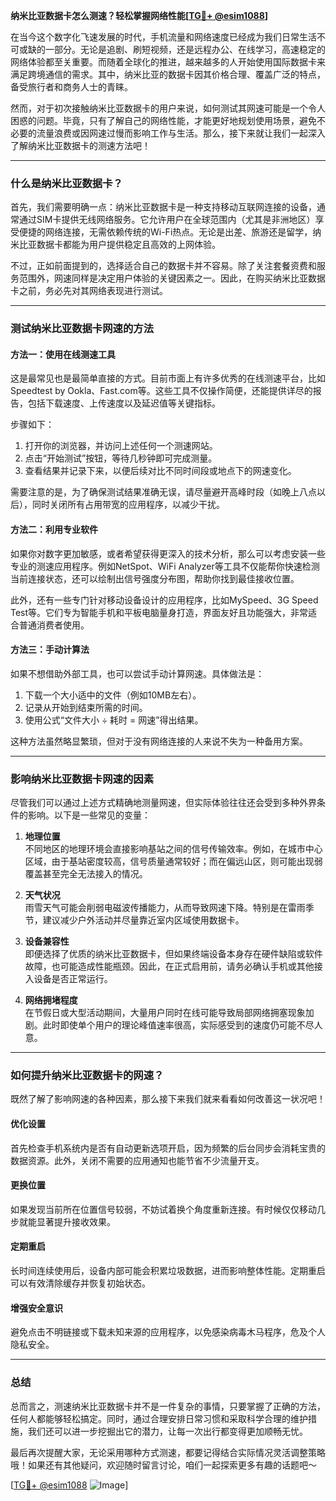**纳米比亚数据卡怎么测速？轻松掌握网络性能[[TG💪+ @esim1088](https://t.me/s/esim1088)]**

在当今这个数字化飞速发展的时代，手机流量和网络速度已经成为我们日常生活不可或缺的一部分。无论是追剧、刷短视频，还是远程办公、在线学习，高速稳定的网络体验都至关重要。而随着全球化的推进，越来越多的人开始使用国际数据卡来满足跨境通信的需求。其中，纳米比亚的数据卡因其价格合理、覆盖广泛的特点，备受旅行者和商务人士的青睐。

然而，对于初次接触纳米比亚数据卡的用户来说，如何测试其网速可能是一个令人困惑的问题。毕竟，只有了解自己的网络性能，才能更好地规划使用场景，避免不必要的流量浪费或因网速过慢而影响工作与生活。那么，接下来就让我们一起深入了解纳米比亚数据卡的测速方法吧！

---

### 什么是纳米比亚数据卡？

首先，我们需要明确一点：纳米比亚数据卡是一种支持移动互联网连接的设备，通常通过SIM卡提供无线网络服务。它允许用户在全球范围内（尤其是非洲地区）享受便捷的网络连接，无需依赖传统的Wi-Fi热点。无论是出差、旅游还是留学，纳米比亚数据卡都能为用户提供稳定且高效的上网体验。

不过，正如前面提到的，选择适合自己的数据卡并不容易。除了关注套餐资费和服务范围外，网速同样是决定用户体验的关键因素之一。因此，在购买纳米比亚数据卡之前，务必先对其网络表现进行测试。

---

### 测试纳米比亚数据卡网速的方法

#### 方法一：使用在线测速工具
这是最常见也是最简单直接的方式。目前市面上有许多优秀的在线测速平台，比如Speedtest by Ookla、Fast.com等。这些工具不仅操作简便，还能提供详尽的报告，包括下载速度、上传速度以及延迟值等关键指标。

步骤如下：
1. 打开你的浏览器，并访问上述任何一个测速网站。
2. 点击“开始测试”按钮，等待几秒钟即可完成测量。
3. 查看结果并记录下来，以便后续对比不同时间段或地点下的网速变化。

需要注意的是，为了确保测试结果准确无误，请尽量避开高峰时段（如晚上八点以后），同时关闭所有占用带宽的应用程序，以减少干扰。

#### 方法二：利用专业软件
如果你对数字更加敏感，或者希望获得更深入的技术分析，那么可以考虑安装一些专业的测速应用程序。例如NetSpot、WiFi Analyzer等工具不仅能帮你快速检测当前连接状态，还可以绘制出信号强度分布图，帮助你找到最佳接收位置。

此外，还有一些专门针对移动设备设计的应用程序，比如MySpeed、3G Speed Test等。它们专为智能手机和平板电脑量身打造，界面友好且功能强大，非常适合普通消费者使用。

#### 方法三：手动计算法
如果不想借助外部工具，也可以尝试手动计算网速。具体做法是：
1. 下载一个大小适中的文件（例如10MB左右）。
2. 记录从开始到结束所需的时间。
3. 使用公式“文件大小 ÷ 耗时 = 网速”得出结果。

这种方法虽然略显繁琐，但对于没有网络连接的人来说不失为一种备用方案。

---

### 影响纳米比亚数据卡网速的因素

尽管我们可以通过上述方式精确地测量网速，但实际体验往往还会受到多种外界条件的影响。以下是一些常见的变量：

1. **地理位置**  
   不同地区的地理环境会直接影响基站之间的信号传输效率。例如，在城市中心区域，由于基站密度较高，信号质量通常较好；而在偏远山区，则可能出现弱覆盖甚至完全无法接入的情况。

2. **天气状况**  
   雨雪天气可能会削弱电磁波传播能力，从而导致网速下降。特别是在雷雨季节，建议减少户外活动并尽量靠近室内区域使用数据卡。

3. **设备兼容性**  
   即便选择了优质的纳米比亚数据卡，但如果终端设备本身存在硬件缺陷或软件故障，也可能造成性能瓶颈。因此，在正式启用前，请务必确认手机或其他接入设备是否正常运行。

4. **网络拥堵程度**  
   在节假日或大型活动期间，大量用户同时在线可能导致局部网络拥塞现象加剧。此时即使单个用户的理论峰值速率很高，实际感受到的速度仍可能不尽人意。

---

### 如何提升纳米比亚数据卡的网速？

既然了解了影响网速的各种因素，那么接下来我们就来看看如何改善这一状况吧！

#### 优化设置
首先检查手机系统内是否有自动更新选项开启，因为频繁的后台同步会消耗宝贵的数据资源。此外，关闭不需要的应用通知也能节省不少流量开支。

#### 更换位置
如果发现当前所在位置信号较弱，不妨试着换个角度重新连接。有时候仅仅移动几步就能显著提升接收效果。

#### 定期重启
长时间连续使用后，设备内部可能会积累垃圾数据，进而影响整体性能。定期重启可以有效清除缓存并恢复初始状态。

#### 增强安全意识
避免点击不明链接或下载未知来源的应用程序，以免感染病毒木马程序，危及个人隐私安全。

---

### 总结

总而言之，测速纳米比亚数据卡并不是一件复杂的事情，只要掌握了正确的方法，任何人都能够轻松搞定。同时，通过合理安排日常习惯和采取科学合理的维护措施，我们还可以进一步挖掘出它的潜力，让每一次出行都变得更加顺畅无忧。

最后再次提醒大家，无论采用哪种方式测速，都要记得结合实际情况灵活调整策略哦！如果还有其他疑问，欢迎随时留言讨论，咱们一起探索更多有趣的话题吧～ 

[[TG💪+ @esim1088](https://t.me/s/esim1088) ![Image](https://i.postimg.cc/4NQfJmqS/Snipaste-2025-05-13-00-14-12.png)]